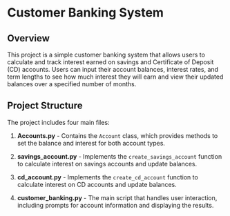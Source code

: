# Customer Banking System

## Overview

This project is a simple customer banking system that allows users to calculate and track interest earned on savings and Certificate of Deposit (CD) accounts. Users can input their account balances, interest rates, and term lengths to see how much interest they will earn and view their updated balances over a specified number of months.

## Project Structure

The project includes four main files:

1. **Accounts.py** - Contains the `Account` class, which provides methods to set the balance and interest for both account types.

2. **savings_account.py** - Implements the `create_savings_account` function to calculate interest on savings accounts and update balances.

3. **cd_account.py** - Implements the `create_cd_account` function to calculate interest on CD accounts and update balances.

4. **customer_banking.py** - The main script that handles user interaction, including prompts for account information and displaying the results.

